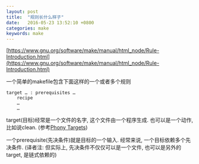 ```yaml
---
layout: post
title:  "规则长什么样子"
date:   2016-05-23 13:52:10 +0800
categories: make
keywords: make
---
```


[https://www.gnu.org/software/make/manual/html_node/Rule-Introduction.html](https://www.gnu.org/software/make/manual/html_node/Rule-Introduction.html)

一个简单的makefile包含下面这样的一个或者多个规则

    target … : prerequisites …
        recipe
        …
        …

target(目标)经常是一个文件的名字, 这个文件由一个程序生成. 也可以是一个动作, 比如说clean. (参考[Phony Targets](https://www.gnu.org/software/make/manual/html_node/Phony-Targets.html#Phony-Targets))

一个prerequisite(先决条件)就是目标的一个输入. 经常来说, 一个目标依赖多个先决条件. (译者注: 但实际上, 先决条件不仅仅可以是一个文件, 也可以是另外的target, 是链式依赖的)
